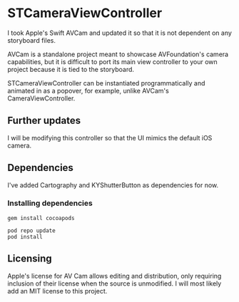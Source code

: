 # STCameraViewController

I took Apple's Swift AVCam and updated it so that it is not dependent on any storyboard files.

AVCam is a standalone project meant to showcase AVFoundation's camera capabilities, but it is difficult to port its main view controller to your own project because it is tied to the storyboard.

STCameraViewController can be instantiated programmatically and animated in as a popover, for example, unlike AVCam's CameraViewController.

## Further updates

I will be modifying this controller so that the UI mimics the default iOS camera.

## Dependencies

I've added Cartography and KYShutterButton as dependencies for now.

### Installing dependencies

```
gem install cocoapods
```

```
pod repo update
pod install
```

## Licensing

Apple's license for AV Cam allows editing and distribution, only requiring inclusion of their license when the source is unmodified. I will most likely add an MIT license to this project.

